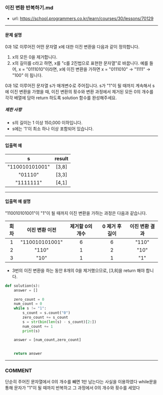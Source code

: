 ### 이진 변환 반복하기.md

 - url: https://school.programmers.co.kr/learn/courses/30/lessons/70129
 
 --------
 
#### 문제 설명
0과 1로 이루어진 어떤 문자열 x에 대한 이진 변환을 다음과 같이 정의합니다.

1. x의 모든 0을 제거합니다.
2. x의 길이를 c라고 하면, x를 "c를 2진법으로 표현한 문자열"로 바꿉니다.
예를 들어, x = "0111010"이라면, x에 이진 변환을 가하면 x = "0111010" -> "1111" -> "100" 이 됩니다.

0과 1로 이루어진 문자열 s가 매개변수로 주어집니다. s가 "1"이 될 때까지 계속해서 s에 이진 변환을 가했을 때, 이진 변환의 횟수와 변환 과정에서 제거된 모든 0의 개수를 각각 배열에 담아 return 하도록 solution 함수를 완성해주세요.

##### 제한 사항
 - s의 길이는 1 이상 150,000 이하입니다.
 - s에는 '1'이 최소 하나 이상 포함되어 있습니다.
--------
 
#### 입출력 예
|s|result|
|:---:|:---:|
|"110010101001"|[3,8]|
|"01110"|[3,3]|
|"1111111"|[4,1]|
 
--------

#### 입출력 예 설명

"110010101001"이 "1"이 될 때까지 이진 변환을 가하는 과정은 다음과 같습니다.

|회차|이진 변환 이전|제거할 0의 개수|0 제거 후 길이|이진 변환 결과|
|:---:|:---:|:---:|:---:|:---:|
|1|"110010101001"|6|6|"110"|
|2|"110"|1|2|"10"|
|3|"10"|1|1|"1"|

 - 3번의 이진 변환을 하는 동안 8개의 0을 제거했으므로, [3,8]을 return 해야 합니다. 

```python
def solution(s):
    answer = []
    
    zero_count = 0
    num_count = 0
    while s != "1":
        s_count = s.count("0")
        zero_count += s_count
        s = str(bin(len(s) - s_count)[2:])
        num_count += 1
        print(s)
    
    answer = [num_count,zero_count]
    
    
    return answer
```

------
### COMMENT
단순히 주어진 문자열에서 0의 개수를 뺴면 1만 남는다는 사실을 이용하였다
while문을 통해 문자가 "1"이 될 때까지 반복하고
그 과정에서 0의 개수와 횟수를 세었다




